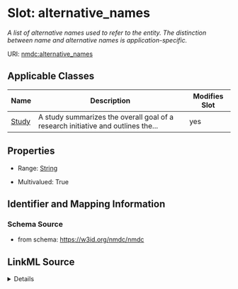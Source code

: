 # Slot: alternative_names


_A list of alternative names used to refer to the entity. The distinction between name and alternative names is application-specific._



URI: [nmdc:alternative_names](https://w3id.org/nmdc/alternative_names)



<!-- no inheritance hierarchy -->




## Applicable Classes

| Name | Description | Modifies Slot |
| --- | --- | --- |
[Study](Study.md) | A study summarizes the overall goal of a research initiative and outlines the... |  yes  |







## Properties

* Range: [String](String.md)

* Multivalued: True





## Identifier and Mapping Information







### Schema Source


* from schema: https://w3id.org/nmdc/nmdc




## LinkML Source

<details>
```yaml
name: alternative_names
description: A list of alternative names used to refer to the entity. The distinction
  between name and alternative names is application-specific.
from_schema: https://w3id.org/nmdc/nmdc
exact_mappings:
- dcterms:alternative
- skos:altLabel
rank: 1000
multivalued: true
alias: alternative_names
domain_of:
- Study
range: string

```
</details>